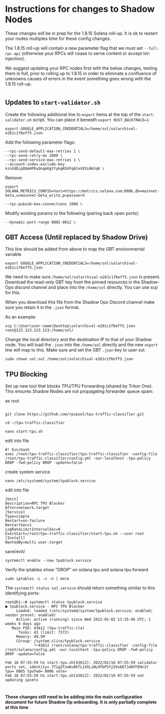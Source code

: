 # Instructions for changes to Shadow Nodes
These changes will be in prep for the 1.8.15 Solana roll-up. It is ok to restart your nodes multiples time for these config changes.  

The 1.8.15 roll-up will contain a new parameter flag that we must set `--full-rpc-api` (otherwise your RPCs will cease to serve content or accept txn injection).

We suggest updating your RPC nodes first with the below changes, testing them in full, prior to rolling up to 1.8.15 in order to eliminate a confluence of unknowns causes of errors in the event something goes wrong with the 1.8.15 roll-up. 
#

## **Updates to `start-validator.sh`**
Create the following additional line to `export` items at the top of the `start-validator.sh` script. You can place it beneath `export RUST_BACKTRACE=1`

```
export GOOGLE_APPLICATION_CREDENTIALS=/home/sol/solarchival-e261c1f6eff5.json
```

Add the following parameter flags:
```
--rpc-send-default-max-retries 1 \
--rpc-send-retry-ms 2000 \
--rpc-send-service-max-retries 1 \
--account-index-exclude-key kinXdEcpDQeHPEuQnqmUgtYykqKGVFq6CeVX5iAHJq6 \
```

Remove:   
```
export SOLANA_METRICS_CONFIG=host=https://metrics.solana.com:8086,db=mainnet-beta,u=mainnet-beta_write,p=password

--rpc-pubsub-max-connections 1000 \
```
Modify existing params to the following (pairing back open ports):
```
--dynamic-port-range 8002-8012 \
```

## **GBT Access (Until replaced by Shadow Drive)**
This line should be added from above to map the GBT environmental variable
```
export GOOGLE_APPLICATION_CREDENTIALS=/home/sol/solarchival-e261c1f6eff5.json
```
We need to make sure `/home/sol/solarchival-e261c1f6eff5.json` is present. Download the read-only GBT key from the pinned resources in the Shadow-Ops discord channel and place into the `/home/sol` directly. You can use scp for this.  

When you download this file from the Shadow Ops Discord channel make sure you retain it in the `.json` format.

As an example:
```
scp C:\User\user-name\Desktop\solarchival-e261c1f6eff5.json root@123.123.123.123:/home/sol/
```
Change the local directory and the destination IP to that of your Shadow node. You will load the `.json` into the `/home/sol` directly and the new `export` line will map to this. Make sure and set the GBT `.json` key to user sol.
```
sudo chown sol:sol /home/sol/solarchival-e261c1f6eff5.json
```


## **TPU Blocking**
Set up new tool that blocks TPU/TPU Forwarding (shared by Triton One). This ensures Shadow Nodes are not propagating forwarder queue spam:  

as root
```

git clone https://github.com/rpcpool/tpu-traffic-classifier.git

cd ~/tpu-traffic-classifier

nano start-tpu.sh
```
edit into file
```
#! bin/bash
exec /root/tpu-traffic-classifier/tpu-traffic-classifier -config-file /root/tpu-traffic-classifier/config.yml -our-localhost -tpu-policy DROP -fwd-policy DROP -update=false
```
create system service
```
nano /etc/systemd/system/tpublock.service
```
edit into file
```
[Unit]
Description=RPC TPU Blocker
After=network.target
[Service]
Type=simple
Restart=on-failure
RestartSec=1
LogRateLimitIntervalSec=0
ExecStart=/root/tpu-traffic-classifier/start-tpu.sh --user root
[Install]
WantedBy=multi-user.target
```
save/exit/

```
systemctl enable --now tpublock.service
```
Verify the iptables show "DROP" on solana tpu and solana tpu forward
```
sudo iptables -L -v -n | more
```  

The `systemctl status sol.service` should return something similar to this identifying ports:

```
root@h1:~# systemctl status tpublock.service
● tpublock.service - RPC TPU Blocker
     Loaded: loaded (/etc/systemd/system/tpublock.service; enabled; vendor preset: enabled)
     Active: active (running) since Wed 2022-02-02 13:35:46 UTC; 1 weeks 6 days ago
   Main PID: 43612 (tpu-traffic-cla)
      Tasks: 43 (limit: 7372)
     Memory: 49.5M
     CGroup: /system.slice/tpublock.service
             └─43612 /root/solana/tpu-traffic-classifier -config-file /root/solana/config.yml -our-localhost -tpu-policy DROP -fwd-policy DROP -update=false

Feb 16 07:55:59 h1 start-tpu.sh[43612]: 2022/02/16 07:55:59 validator ports set, identity= 7TigZTzw6u9kTL1XXLiWLHTbPSYjV5x667JdAFFEHn1Y  tpu= 8005 tpufwd= 8006 vote>
Feb 16 07:55:59 h1 start-tpu.sh[43612]: 2022/02/16 07:55:59 not updating ipsets
```
#
**These changes still need to be adding into the main configuration document for future Shadow Op onboarding. It is only partially complete at this time**